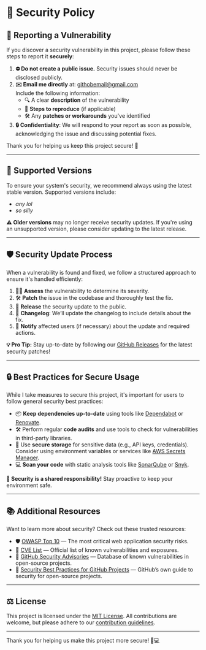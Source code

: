# 🔐 Security Policy

## 🚨 Reporting a Vulnerability

If you discover a security vulnerability in this project, please follow these steps to report it **securely**:

1. **⛔ Do not create a public issue.** Security issues should never be disclosed publicly.
2. **✉️ Email me directly** at: [githobemail@gmail.com](mailto:githobemail@gmail.com)  
   Include the following information:
   - 🔍 A clear **description** of the vulnerability
   - 🔄 **Steps to reproduce** (if applicable)
   - 🛠️ Any **patches or workarounds** you've identified
3. **🔒 Confidentiality**: We will respond to your report as soon as possible, acknowledging the issue and discussing potential fixes.

Thank you for helping us keep this project secure! 🔐

---

## 🚀 Supported Versions

To ensure your system's security, we recommend always using the latest stable version. Supported versions include:

- *any lol*
- *so silly*

**⚠️ Older versions** may no longer receive security updates. If you're using an unsupported version, please consider updating to the latest release.

---

## 🛡️ Security Update Process

When a vulnerability is found and fixed, we follow a structured approach to ensure it's handled efficiently:

1. 🕵️‍♂️ **Assess** the vulnerability to determine its severity.
2. 🛠️ **Patch** the issue in the codebase and thoroughly test the fix.
3. 📢 **Release** the security update to the public.
4. 📝 **Changelog**: We’ll update the changelog to include details about the fix.
5. 🔔 **Notify** affected users (if necessary) about the update and required actions.

**💡 Pro Tip:** Stay up-to-date by following our [GitHub Releases](https://github.com/luh-99/School-Stuff/releases) for the latest security patches!

---

## 🔒 Best Practices for Secure Usage

While I take measures to secure this project, it's important for users to follow general security best practices:

- 📦 **Keep dependencies up-to-date** using tools like [Dependabot](https://dependabot.com/) or [Renovate](https://renovatebot.com/).
- 🛠️ Perform regular **code audits** and use tools to check for vulnerabilities in third-party libraries.
- 🔑 Use **secure storage** for sensitive data (e.g., API keys, credentials). Consider using environment variables or services like [AWS Secrets Manager](https://aws.amazon.com/secrets-manager/).
- 💻 **Scan your code** with static analysis tools like [SonarQube](https://www.sonarqube.org/) or [Snyk](https://snyk.io/).

**🚨 Security is a shared responsibility!** Stay proactive to keep your environment safe.

---

## 📚 Additional Resources

Want to learn more about security? Check out these trusted resources:

- 🛡️ [OWASP Top 10](https://owasp.org/www-project-top-ten/) — The most critical web application security risks.
- 🔎 [CVE List](https://cve.mitre.org/) — Official list of known vulnerabilities and exposures.
- 🐙 [GitHub Security Advisories](https://github.com/advisories) — Database of known vulnerabilities in open-source projects.
- 🔑 [Security Best Practices for GitHub Projects](https://docs.github.com/en/github/managing-security-vulnerabilities-in-your-code) — GitHub’s own guide to security for open-source projects.

---

## ⚖️ License

This project is licensed under the [MIT License](LICENSE). All contributions are welcome, but please adhere to our [contribution guidelines](CONTRIBUTING.md).

---

Thank you for helping us make this project more secure! 🙏💻
